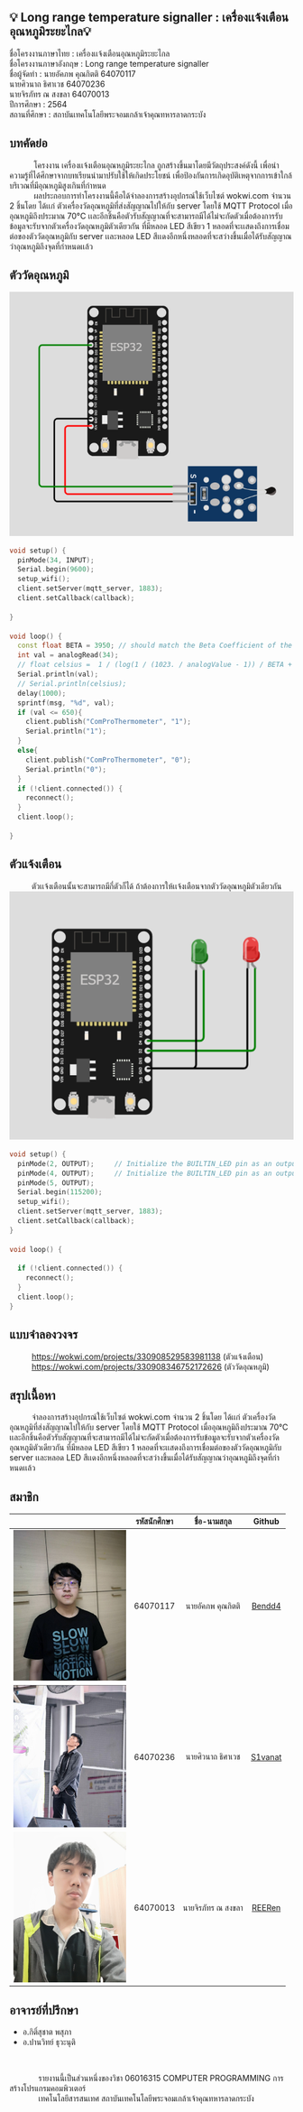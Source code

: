 ## 💡 Long range temperature signaller : เครื่องเเจ้งเตือนอุณหภูมิระยะไกล💡
<!-- # เกี่ยวกับโปรเจค
 <br>&nbsp;&nbsp;&nbsp;&nbsp;&nbsp;&nbsp;&nbsp;&nbsp;&nbsp;&nbsp;อุปกรณ์เเจ้งเตือนอุณหภูมิระยะไกล ถูกสร้างขึ้นมาโดยมีวัตถุประสงค์เพื่อนำความรู้ที่ได้ศึกษาจากบทเรียนนำมาปรับใช้ให้เกิดประโยชน์เเละ เพื่อป้องกันการเกิดอุบัติเหตุจากการเข้าใกล้บริเวณที่มีอุณหภูมิสูงเกินที่กำหนด&nbsp;&nbsp;&nbsp;&nbsp;&nbsp;&nbsp;&nbsp;&nbsp;&nbsp;&nbsp;&nbsp;&nbsp;&nbsp;&nbsp; -->

ชื่อโครงงานภาษาไทย : เครื่องเเจ้งเตือนอุณหภูมิระยะไกล
<br>ชื่อโครงงานภาษาอังกฤษ : Long range temperature signaller
<br>ชื่อผู้จัดทำ :	นายอัคภพ คุณกิตติ 64070117
<br>		นายศิวนาถ  ธิศาเวช 64070236
<br>		นายจิรภัทร ณ สงขลา 64070013
<br>ปีการศึกษา : 2564
<br>สถานที่ศึกษา : สถาบันเทคโนโลยีพระจอมเกล้าเจ้าคุณทหารลาดกระบัง

## บทคัดย่อ
&nbsp;&nbsp;&nbsp;&nbsp;&nbsp;&nbsp;&nbsp;&nbsp;&nbsp;&nbsp; โครงงาน เครื่องเเจ้งเตือนอุณหภูมิระยะไกล ถูกสร้างขึ้นมาโดยมีวัตถุประสงค์ดังนี้ เพื่อนำความรู้ที่ได้ศึกษาจากบทเรียนนำมาปรับใช้ให้เกิดประโยชน์ เพื่อป้องกันการเกิดอุบัติเหตุจากการเข้าใกล้บริเวณที่มีอุณหภูมิสูงเกินที่กำหนด 
<br>&nbsp;&nbsp;&nbsp;&nbsp;&nbsp;&nbsp;&nbsp;&nbsp;&nbsp;&nbsp; ผลประกอบการทำโครงงานนี้คือได้จำลองการสร้างอุปกรณ์ใช้เว็บไซต์ wokwi.com จำนวน 2 ชิ้นโดย ได้เเก่ ตัวเครื่องวัดอุณหภูมิที่ส่งสัญญาณไปให้กับ server โดยใช้ MQTT Protocol เมื่ออุณหภูมิถึงประมาณ 70°C เเละอีกชิ้นคือตัวรับสัญญาณที่จะสามารถมีได้ไม่จะกัดตัวเมื่อต้องการรับข้อมูลจะรับจากตัวเครื่องวัดอุณหภูมิตัวเดียวกัน ที่มีหลอด LED สีเขียว 1 หลอดที่จะเเสดงถึงการเชื่อมต่อของตัววัดอุณหภูมิกับ server เเละหลอด LED สีเเดงอีกหนึ่งหลอดที่จะสว่างขึ้นเมื่อได้รับสัญญาณว่าอุณหภูมิถึงจุดที่กำหนดเเล้ว



## ตัววัดอุณหภูมิ
![tempt](img/tempt.jpg)
```cpp
void setup() {
  pinMode(34, INPUT);
  Serial.begin(9600);
  setup_wifi();
  client.setServer(mqtt_server, 1883);
  client.setCallback(callback);

}

void loop() {
  const float BETA = 3950; // should match the Beta Coefficient of the thermistor
  int val = analogRead(34);
  // float celsius =  1 / (log(1 / (1023. / analogValue - 1)) / BETA + 1.0 / 298.15) - 273.15; this thing is busted on ESP32 for some reason
  Serial.println(val);
  // Serial.println(celsius);
  delay(1000);
  sprintf(msg, "%d", val);
  if (val <= 650){
    client.publish("ComProThermometer", "1");
    Serial.println("1");
  }
  else{
    client.publish("ComProThermometer", "0");
    Serial.println("0");
  }
  if (!client.connected()) {
    reconnect();
  }
  client.loop();

}
```
## ตัวแจ้งเตือน
 &nbsp;&nbsp;&nbsp;&nbsp;&nbsp;&nbsp;&nbsp;&nbsp;&nbsp;&nbsp;ตัวเเจ้งเตือนนั้นจะสามารถมีกี่ตัวก็ได้ ถ้าต้องการให้เเจ้งเตือนจากตัววัดอุณหภูมิตัวเดียวกัน
![report](img/report.jpg)
```cpp
void setup() {
  pinMode(2, OUTPUT);     // Initialize the BUILTIN_LED pin as an output (Red)
  pinMode(4, OUTPUT);     // Initialize the BUILTIN_LED pin as an output (Green)
  pinMode(5, OUTPUT);
  Serial.begin(115200);
  setup_wifi();
  client.setServer(mqtt_server, 1883);
  client.setCallback(callback);
}

void loop() {

  if (!client.connected()) {
    reconnect();
  }
  client.loop();
}
```
## แบบจำลองวงจร
   &nbsp;&nbsp;&nbsp;&nbsp;&nbsp;&nbsp;&nbsp;&nbsp;&nbsp;&nbsp;https://wokwi.com/projects/330908529583981138 (ตัวแจ้งเตือน)
 <br>&nbsp;&nbsp;&nbsp;&nbsp;&nbsp;&nbsp;&nbsp;&nbsp;&nbsp;&nbsp;https://wokwi.com/projects/330908346752172626 (ตัววัดอุณหภูมิ)
## สรุปเนื้อหา
 &nbsp;&nbsp;&nbsp;&nbsp;&nbsp;&nbsp;&nbsp;&nbsp;&nbsp;&nbsp;จำลองการสร้างอุปกรณ์ใช้เว็บไซต์ wokwi.com จำนวน 2 ชิ้นโดย ได้เเก่ ตัวเครื่องวัดอุณหภูมิที่ส่งสัญญาณไปให้กับ server โดยใช้ MQTT Protocol เมื่ออุณหภูมิถึงประมาณ 70°C เเละอีกชิ้นคือตัวรับสัญญาณที่จะสามารถมีได้ไม่จะกัดตัวเมื่อต้องการรับข้อมูลจะรับจากตัวเครื่องวัดอุณหภูมิตัวเดียวกัน ที่มีหลอด LED สีเขียว 1 หลอดที่จะเเสดงถึงการเชื่อมต่อของตัววัดอุณหภูมิกับ server เเละหลอด LED สีเเดงอีกหนึ่งหลอดที่จะสว่างขึ้นเมื่อได้รับสัญญาณว่าอุณหภูมิถึงจุดที่กำหนดเเล้ว&nbsp;&nbsp;&nbsp;&nbsp;&nbsp;&nbsp;&nbsp;&nbsp;

 ## สมาชิก
 | | รหัสนักศึกษา        | ชื่อ-นามสกุล | Github |
|:-:| :-------------: |:----------:|:--------:|
| <a><img src="img/mem1.jpg" width="200px"></a> | 64070117    | นายอัคภพ คุณกิตติ | [Bendd4](https://github.com/Bendd4) |
| <a><img src="img/mem2.jpg" width="200px"></a> | 64070236    | นายศิวนาถ  ธิศาเวช | [S1vanat](https://github.com/S1vanat) |
| <a><img src="img/mem3.jpg" width="200px"></a> | 64070013    | นายจิรภัทร ณ สงขลา | [REERen](https://github.com/REERen) |

## อาจารย์ที่ปรึกษา
 - อ.กิติ์สุชาต พสุภา
 - อ.ปานวิทย์ ธุวะนุติ
##
 <br>&nbsp;&nbsp;&nbsp;&nbsp;&nbsp;&nbsp;&nbsp;&nbsp;&nbsp;&nbsp;&nbsp;&nbsp;&nbsp;รายงานนี้เป็นส่วนหนึ่งของวิชา 06016315 COMPUTER PROGRAMMING การสร้างโปรแกรมคอมพิวเตอร์
 <br>&nbsp;&nbsp;&nbsp;&nbsp;&nbsp;&nbsp;&nbsp;&nbsp;&nbsp;&nbsp;&nbsp;&nbsp;&nbsp;เทคโนโลยีสารสนเทศ สถาบันเทคโนโลยีพระจอมเกล้าเจ้าคุณทหารลาดกระบัง
